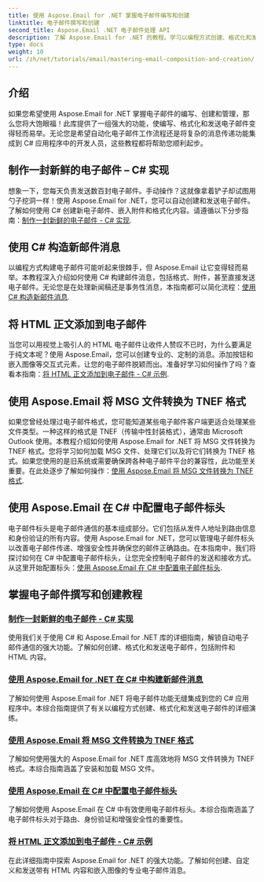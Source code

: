 ```yaml
---
title: 使用 Aspose.Email for .NET 掌握电子邮件编写和创建
linktitle: 电子邮件撰写和创建
second_title: Aspose.Email .NET 电子邮件处理 API
description: 了解 Aspose.Email for .NET 的教程。学习以编程方式创建、格式化和发送电子邮件，包括附件和 HTML 内容等高级功能。
type: docs
weight: 10
url: /zh/net/tutorials/email/mastering-email-composition-and-creation/
---
```

## 介绍

如果您希望使用 Aspose.Email for .NET 掌握电子邮件的编写、创建和管理，那么您将大饱眼福！此库提供了一组强大的功能，使编写、格式化和发送电子邮件变得轻而易举。无论您是希望自动化电子邮件工作流程还是将复杂的消息传递功能集成到 C# 应用程序中的开发人员，这些教程都将帮助您顺利起步。

## 制作一封新鲜的电子邮件 – C# 实现  

想象一下，您每天负责发送数百封电子邮件。手动操作？这就像拿着铲子却试图用勺子挖洞一样！使用 Aspose.Email for .NET，您可以自动创建和发送电子邮件。了解如何使用 C# 创建新电子邮件、嵌入附件和格式化内容。请遵循以下分步指南：[制作一封新鲜的电子邮件 - C# 实现](./craft-a-fresh-email-csharp-implementation/).


## 使用 C# 构造新邮件消息  

以编程方式构建电子邮件可能听起来很棘手，但 Aspose.Email 让它变得轻而易举。本教程深入介绍如何使用 C# 构建邮件消息，包括格式、附件，甚至直接发送电子邮件。无论您是在处理新闻稿还是事务性消息，本指南都可以简化流程：[使用 C# 构造新邮件消息](./construct-a-new-mail-message-in-csharp/).

## 将 HTML 正文添加到电子邮件  

当您可以用视觉上吸引人的 HTML 电子邮件让收件人赞叹不已时，为什么要满足于纯文本呢？使用 Aspose.Email，您可以创建专业的、定制的消息。添加按钮和嵌入图像等交互式元素，让您的电子邮件脱颖而出。准备好学习如何操作了吗？查看本指南：[将 HTML 正文添加到电子邮件 - C# 示例](./add-html-body-to-emails-csharp-example/).

## 使用 Aspose.Email 将 MSG 文件转换为 TNEF 格式  

如果您曾经处理过电子邮件格式，您可能知道某些电子邮件客户端更适合处理某些文件类型。一种这样的格式是 TNEF（传输中性封装格式），通常由 Microsoft Outlook 使用。本教程介绍如何使用 Aspose.Email for .NET 将 MSG 文件转换为 TNEF 格式。您将学习如何加载 MSG 文件、处理它们以及将它们转换为 TNEF 格式。如果您使用的是旧系统或需要确保跨各种电子邮件平台的兼容性，此功能至关重要。在此处逐步了解如何操作：[使用 Aspose.Email 将 MSG 文件转换为 TNEF 格式](./converting-msg-files-to-tnef-format/).

## 使用 Aspose.Email 在 C# 中配置电子邮件标头  

电子邮件标头是电子邮件通信的基本组成部分。它们包括从发件人地址到路由信息和身份验证的所有内容。使用 Aspose.Email for .NET，您可以管理电子邮件标头以改善电子邮件传递、增强安全性并确保您的邮件正确路由。在本指南中，我们将探讨如何在 C# 中配置电子邮件标头，让您完全控制电子邮件的发送和接收方式。从这里开始配置标头：[使用 Aspose.Email 在 C# 中配置电子邮件标头](./configure-email-headers-in-csharp/).

## 掌握电子邮件撰写和创建教程
### [制作一封新鲜的电子邮件 - C# 实现](./craft-a-fresh-email-csharp-implementation/)
使用我们关于使用 C# 和 Aspose.Email for .NET 库的详细指南，解锁自动电子邮件通信的强大功能。了解如何创建、格式化和发送电子邮件，包括附件和 HTML 内容。
### [使用 Aspose.Email for .NET 在 C# 中构建新邮件消息](./construct-a-new-mail-message-in-csharp/)
了解如何使用 Aspose.Email for .NET 将电子邮件功能无缝集成到您的 C# 应用程序中。本综合指南提供了有关以编程方式创建、格式化和发送电子邮件的详细演练。
### [使用 Aspose.Email 将 MSG 文件转换为 TNEF 格式](./converting-msg-files-to-tnef-format/)
了解如何使用强大的 Aspose.Email for .NET 库高效地将 MSG 文件转换为 TNEF 格式。本综合指南涵盖了安装和加载 MSG 文件。 
### [使用 Aspose.Email 在 C# 中配置电子邮件标头](./configure-email-headers-in-csharp/)
了解如何使用 Aspose.Email 在 C# 中有效使用电子邮件标头。本综合指南涵盖了电子邮件标头对于路由、身份验证和增强安全性的重要性。
### [将 HTML 正文添加到电子邮件 - C# 示例](./add-html-body-to-emails-csharp-example/)
在此详细指南中探索 Aspose.Email for .NET 的强大功能。了解如何创建、自定义和发送带有 HTML 内容和嵌入图像的专业电子邮件消息。